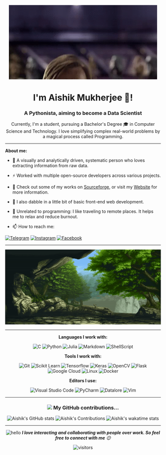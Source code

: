 <div align= "center">
<img src="resources/star-wars-hello-there.gif" alt="https://tenor.com/view/hello-there-general-kenobi-gif-18841535"/>

  
<h1 align="center">I'm Aishik Mukherjee 👋! </h1>
<h3 align="center">A Pythonista, aiming to become a Data Scientist</h3>


<p>
Currently, I'm a student, pursuing a Bachelor's Degree 🎓 in Computer Science and Technology. I love simplifying 
complex real-world problems by a magical process called Programming.
</p>
</div>

---
**About me:**

- 📜 A visually and analytically driven, systematic person who loves extracting information from raw data. 
- ⚡ Worked with multiple open-source developers across various projects.
- 🌱 Check out some of my works on [Sourceforge](https://sourceforge.net/u/aishik999/profile "Teleport to Sourceforge"), or visit my [Website](https://aishik999.github.io "Teleport to my website") for more information.
- 🌈 I also dabble in a little bit of basic front-end web development.
- 📝 Unrelated to programming: I like traveling to remote places. It helps me to relax and reduce burnout.

- 📫 How to reach me: 

<a href="https://https://t.me/AISHIK999/" title="Telegram">
<img src="https://img.shields.io/badge/Telegram-2CA5E0?style=for-the-badge&logo=telegram&logoColor=white" alt="Telegram"></a>
<a href="https://www.instagram.com/aishik999/" title="Instagram">
<img src="https://img.shields.io/badge/Instagram-E4405F?style=for-the-badge&logo=instagram&logoColor=white" alt="Instagram"></a>
<a href="https://www.facebook.com/aishik.mukherjee.503" title="Facebook">
<img src="https://img.shields.io/badge/Facebook-1877F2?style=for-the-badge&logo=facebook&logoColor=white" alt="Facebook"></a>

---
<div align= "center">

<img src="resources/BoldDeafeningHedgehog-size_restricted.gif" alt="https://gfycat.com/bolddeafeninghedgehog"/>
<!-- GIF source: https://gfycat.com/bolddeafeninghedgehog -->

---

**Languages I work with:**  

![C](https://img.shields.io/badge/c-%2300599C.svg?style=for-the-badge&logo=c&logoColor=white)
![Python](https://img.shields.io/badge/Python-3776AB?style=for-the-badge&logo=python&logoColor=white)
![Julia](https://img.shields.io/badge/-Julia-9558B2?style=for-the-badge&logo=julia&logoColor=white)
![Markdown](https://img.shields.io/badge/Markdown-000000?style=for-the-badge&logo=markdown&logoColor=white)
![ShellScript](https://img.shields.io/badge/Shell_Script-121011?style=for-the-badge&logo=gnu-bash&logoColor=white)


**Tools I work with:**

![Git](https://img.shields.io/badge/git-%23F05033.svg?style=for-the-badge&logo=git&logoColor=white)
![Scikit Learn](https://img.shields.io/badge/scikit_learn-F7931E?style=for-the-badge&logo=scikit-learn&logoColor=white)
![Tensorflow](https://img.shields.io/badge/TensorFlow-FF6F00?style=for-the-badge&logo=TensorFlow&logoColor=white)
![Keras](https://img.shields.io/badge/Keras-D00000?style=for-the-badge&logo=Keras&logoColor=white)
![OpenCV](https://img.shields.io/badge/OpenCV-27338e?style=for-the-badge&logo=OpenCV&logoColor=white)
![Flask](https://img.shields.io/badge/Flask-000000?style=for-the-badge&logo=flask&logoColor=white)
![Google Cloud](https://img.shields.io/badge/GoogleCloud-%234285F4.svg?style=for-the-badge&logo=google-cloud&logoColor=white)
![Linux](https://img.shields.io/badge/Linux-FCC624?style=for-the-badge&logo=linux&logoColor=black)
![Docker](https://img.shields.io/badge/Docker-2CA5E0?style=for-the-badge&logo=docker&logoColor=white)


**Editors I use:**

![Visual Studio Code](https://img.shields.io/badge/VisualStudioCode-0078d7.svg?style=for-the-badge&logo=visual-studio-code&logoColor=white)
![PyCharm](https://img.shields.io/badge/PyCharm-000000.svg?&style=for-the-badge&logo=PyCharm&logoColor=white)
![Datalore](https://img.shields.io/badge/Datalore-FF6F00?style=for-the-badge&logo=google-cloud&logoColor=white)
![Vim](https://img.shields.io/badge/VIM-%2311AB00.svg?style=for-the-badge&logo=vim&logoColor=white)

---

### <img src="https://media.giphy.com/media/VgCDAzcKvsR6OM0uWg/giphy.gif" width="50"> My GitHub contributions...

![Aishik's GitHub stats](https://github-readme-stats.vercel.app/api?username=AISHIK999&show_icons=true&theme=chartreuse-dark)
![Aishik's Contributions](https://github-readme-streak-stats.herokuapp.com/?user=AISHIK999&theme=chartreuse-dark&show_icons=true)
![Aishik's wakatime stats](https://github-readme-stats.vercel.app/api/wakatime?username=AISHIK999&theme=chartreuse-dark&langs_count=15&custom_title=Progress)


---

<img src="https://media.giphy.com/media/LnQjpWaON8nhr21vNW/giphy.gif" width="60" alt="hello"> <em>
<b>I love interacting and collaborating with people over work. So feel free to connect with me</b> 😊
</em>
<br/>

![visitors](https://visitor-badge.laobi.icu/badge?page_id=AISHIK999.AISHIK999)
</div>
